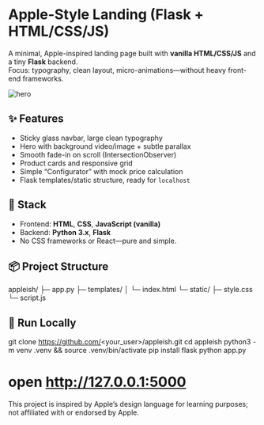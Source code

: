 # Apple-Style Landing (Flask + HTML/CSS/JS)

A minimal, Apple-inspired landing page built with **vanilla HTML/CSS/JS** and a tiny **Flask** backend.  
Focus: typography, clean layout, micro-animations—without heavy front-end frameworks.

![hero](docs/hero.png)

## ✨ Features
- Sticky glass navbar, large clean typography
- Hero with background video/image + subtle parallax
- Smooth fade-in on scroll (IntersectionObserver)
- Product cards and responsive grid
- Simple “Configurator” with mock price calculation
- Flask templates/static structure, ready for `localhost`

## 🧰 Stack
- Frontend: **HTML**, **CSS**, **JavaScript (vanilla)**
- Backend: **Python 3.x**, **Flask**
- No CSS frameworks or React—pure and simple.

## 📦 Project Structure
appleish/
├─ app.py
├─ templates/
│ └─ index.html
└─ static/
├─ style.css
└─ script.js


## 🚀 Run Locally

git clone https://github.com/<your_user>/appleish.git
cd appleish
python3 -m venv .venv && source .venv/bin/activate
pip install flask
python app.py
# open http://127.0.0.1:5000


This project is inspired by Apple’s design language for learning purposes; not affiliated with or endorsed by Apple.
